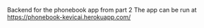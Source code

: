 Backend for the phonebook app from part 2
The app can be run at https://phonebook-kevicai.herokuapp.com/
